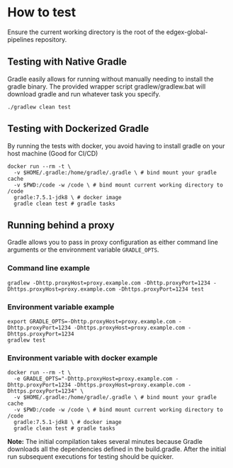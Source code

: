 # How to test

Ensure the current working directory is the root of the edgex-global-pipelines repository.

## Testing with Native Gradle

Gradle easily allows for running without manually needing to install the gradle binary. The provided wrapper script gradlew/gradlew.bat will download gradle and run whatever task you specify.

```Shell
./gradlew clean test
```

## Testing with Dockerized Gradle

By running the tests with docker, you avoid having to install gradle on your host machine (Good for CI/CD)

```Shell
docker run --rm -t \
  -v $HOME/.gradle:/home/gradle/.gradle \ # bind mount your gradle cache
  -v $PWD:/code -w /code \ # bind mount current working directory to /code
  gradle:7.5.1-jdk8 \ # docker image
  gradle clean test # gradle tasks
```

## Running behind a proxy

Gradle allows you to pass in proxy configuration as either command line arguments or the environment variable `GRADLE_OPTS`.

### Command line example

```Shell
gradlew -Dhttp.proxyHost=proxy.example.com -Dhttp.proxyPort=1234 -Dhttps.proxyHost=proxy.example.com -Dhttps.proxyPort=1234 test
```

### Environment variable example

```Shell
export GRADLE_OPTS=-Dhttp.proxyHost=proxy.example.com -Dhttp.proxyPort=1234 -Dhttps.proxyHost=proxy.example.com -Dhttps.proxyPort=1234
gradlew test
```

### Environment variable with docker example

```Shell
docker run --rm -t \
  -e GRADLE_OPTS="-Dhttp.proxyHost=proxy.example.com -Dhttp.proxyPort=1234 -Dhttps.proxyHost=proxy.example.com -Dhttps.proxyPort=1234" \
  -v $HOME/.gradle:/home/gradle/.gradle \ # bind mount your gradle cache
  -v $PWD:/code -w /code \ # bind mount current working directory to /code
  gradle:7.5.1-jdk8 \ # docker image
  gradle clean test # gradle tasks
```

**Note:** The initial compilation takes several minutes because Gradle downloads all the dependencies defined in the build.gradle. After the initial run subsequent executions for testing should be quicker.
